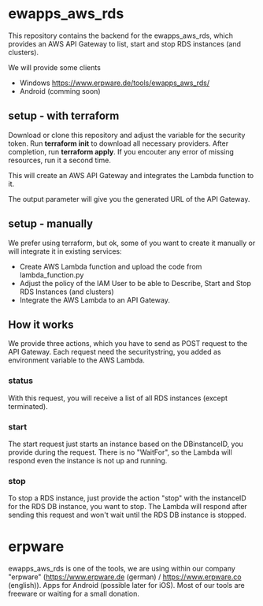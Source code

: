 # ewapps_aws_rds

This repository contains the backend for the ewapps_aws_rds, which provides an AWS API Gateway to list, start and stop RDS instances (and clusters).

We will provide some clients

* Windows https://www.erpware.de/tools/ewapps_aws_rds/
* Android (comming soon)

## setup - with terraform

Download or clone this repository and adjust the variable for the security token.
Run **terraform init** to download all necessary providers. After completion, run **terraform apply**. If you encouter any error of missing resources, run it a second time.

This will create an AWS API Gateway and integrates the Lambda function to it.

The output parameter will give you the generated URL of the API Gateway.

## setup - manually

We prefer using terraform, but ok, some of you want to create it manually or will integrate it in existing services:

* Create AWS Lambda function and upload the code from lambda_function.py
* Adjust the policy of the IAM User to be able to Describe, Start and Stop RDS Instances (and clusters)
* Integrate the AWS Lambda to an API Gateway. 

## How it works

We provide three actions, which you have to send as POST request to the API Gateway. Each request need the securitystring, you added as environment variable to the AWS Lambda.

### status
With this request, you will receive a list of all RDS instances (except terminated).

### start
The start request just starts an instance based on the DBinstanceID, you provide during the request. There is no "WaitFor", so the Lambda will respond even the instance is not up and running.

### stop
To stop a RDS instance, just provide the action "stop" with the instanceID for the RDS DB instance, you want to stop. The Lambda will respond after sending this request and won't wait until the RDS DB instance is stopped.

# erpware

ewapps_aws_rds is one of the tools, we are using within our company "erpware" (https://www.erpware.de (german) / https://www.erpware.co (english)). Apps for Android (possible later for iOS). Most of our tools are freeware or waiting for a small donation.
